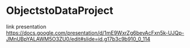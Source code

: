 # ObjectstoDataProject

link presentation  
https://docs.google.com/presentation/d/1mE9WxrZg6bevAcFxn5k-UJQp-JMnUBpYALAWM5O3ZU0/edit#slide=id.g17b3c9b910_0_114

